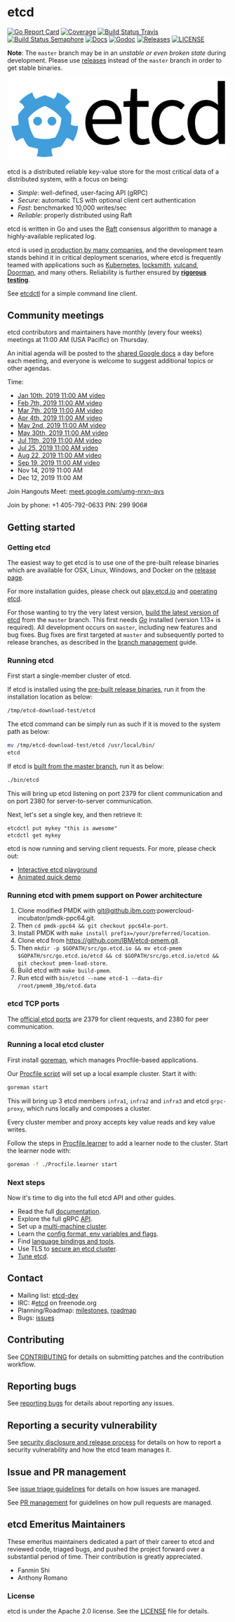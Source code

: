 # etcd

[![Go Report Card](https://goreportcard.com/badge/github.com/etcd-io/etcd?style=flat-square)](https://goreportcard.com/report/github.com/etcd-io/etcd)
[![Coverage](https://codecov.io/gh/etcd-io/etcd/branch/master/graph/badge.svg)](https://codecov.io/gh/etcd-io/etcd)
[![Build Status Travis](https://img.shields.io/travis/etcd-io/etcdlabs.svg?style=flat-square&&branch=master)](https://travis-ci.com/etcd-io/etcd)
[![Build Status Semaphore](https://semaphoreci.com/api/v1/etcd-io/etcd/branches/master/shields_badge.svg)](https://semaphoreci.com/etcd-io/etcd)
[![Docs](https://img.shields.io/badge/docs-latest-green.svg)](https://etcd.io/docs)
[![Godoc](http://img.shields.io/badge/go-documentation-blue.svg?style=flat-square)](https://godoc.org/github.com/etcd-io/etcd)
[![Releases](https://img.shields.io/github/release/etcd-io/etcd/all.svg?style=flat-square)](https://github.com/etcd-io/etcd/releases)
[![LICENSE](https://img.shields.io/github/license/etcd-io/etcd.svg?style=flat-square)](https://github.com/etcd-io/etcd/blob/master/LICENSE)

**Note**: The `master` branch may be in an *unstable or even broken state* during development. Please use [releases][github-release] instead of the `master` branch in order to get stable binaries.

![etcd Logo](logos/etcd-horizontal-color.svg)

etcd is a distributed reliable key-value store for the most critical data of a distributed system, with a focus on being:

* *Simple*: well-defined, user-facing API (gRPC)
* *Secure*: automatic TLS with optional client cert authentication
* *Fast*: benchmarked 10,000 writes/sec
* *Reliable*: properly distributed using Raft

etcd is written in Go and uses the [Raft][raft] consensus algorithm to manage a highly-available replicated log.

etcd is used [in production by many companies](./ADOPTERS.md), and the development team stands behind it in critical deployment scenarios, where etcd is frequently teamed with applications such as [Kubernetes][k8s], [locksmith][locksmith], [vulcand][vulcand], [Doorman][doorman], and many others. Reliability is further ensured by [**rigorous testing**](https://github.com/etcd-io/etcd/tree/master/functional).

See [etcdctl][etcdctl] for a simple command line client.

[raft]: https://raft.github.io/
[k8s]: http://kubernetes.io/
[doorman]: https://github.com/youtube/doorman
[locksmith]: https://github.com/coreos/locksmith
[vulcand]: https://github.com/vulcand/vulcand
[etcdctl]: https://github.com/etcd-io/etcd/tree/master/etcdctl

## Community meetings

etcd contributors and maintainers have monthly (every four weeks) meetings at 11:00 AM (USA Pacific) on Thursday.

An initial agenda will be posted to the [shared Google docs][shared-meeting-notes] a day before each meeting, and everyone is welcome to suggest additional topics or other agendas.

[shared-meeting-notes]: https://docs.google.com/document/d/16XEGyPBisZvmmoIHSZzv__LoyOeluC5a4x353CX0SIM/edit


Time:
- [Jan 10th, 2019 11:00 AM video](https://www.youtube.com/watch?v=0Cphtbd1OSc&feature=youtu.be)
- [Feb 7th, 2019 11:00 AM video](https://youtu.be/U80b--oAlYM)
- [Mar 7th, 2019 11:00 AM video](https://youtu.be/w9TI5B7D1zg)
- [Apr 4th, 2019 11:00 AM video](https://youtu.be/oqQR2XH1L_A)
- [May 2nd, 2019 11:00 AM video](https://youtu.be/wFwQePuDWVw)
- [May 30th, 2019 11:00 AM video](https://youtu.be/2t1R5NATYG4)
- [Jul 11th, 2019 11:00 AM video](https://youtu.be/k_FZEipWD6Y)
- [Jul 25, 2019 11:00 AM video](https://youtu.be/VSUJTACO93I)
- [Aug 22, 2019 11:00 AM video](https://youtu.be/6IBQ-VxQmuM) 
- [Sep 19, 2019 11:00 AM video](https://youtu.be/SqfxU9DhBOc)
- Nov 14, 2019 11:00 AM
- Dec 12, 2019 11:00 AM

Join Hangouts Meet: [meet.google.com/umg-nrxn-qvs](https://meet.google.com/umg-nrxn-qvs)

Join by phone: +1 405-792-0633‬ PIN: ‪299 906‬#


## Getting started

### Getting etcd

The easiest way to get etcd is to use one of the pre-built release binaries which are available for OSX, Linux, Windows, and Docker on the [release page][github-release].

For more installation guides, please check out [play.etcd.io](http://play.etcd.io) and [operating etcd](https://github.com/etcd-io/etcd/tree/master/Documentation#operating-etcd-clusters).

For those wanting to try the very latest version, [build the latest version of etcd][dl-build] from the `master` branch. This first needs [*Go*](https://golang.org/) installed (version 1.13+ is required). All development occurs on `master`, including new features and bug fixes. Bug fixes are first targeted at `master` and subsequently ported to release branches, as described in the [branch management][branch-management] guide.

[github-release]: https://github.com/etcd-io/etcd/releases
[branch-management]: ./Documentation/branch_management.md
[dl-build]: ./Documentation/dl_build.md#build-the-latest-version

### Running etcd

First start a single-member cluster of etcd.

If etcd is installed using the [pre-built release binaries][github-release], run it from the installation location as below:

```bash
/tmp/etcd-download-test/etcd
```

The etcd command can be simply run as such if it is moved to the system path as below:

```bash
mv /tmp/etcd-download-test/etcd /usr/local/bin/
etcd
```

If etcd is [built from the master branch][dl-build], run it as below:

```bash
./bin/etcd
```

This will bring up etcd listening on port 2379 for client communication and on port 2380 for server-to-server communication.

Next, let's set a single key, and then retrieve it:

```
etcdctl put mykey "this is awesome"
etcdctl get mykey
```

etcd is now running and serving client requests. For more, please check out:

- [Interactive etcd playground](http://play.etcd.io)
- [Animated quick demo](./Documentation/demo.md)

### Running etcd with pmem support on Power architecture
1. Clone modified PMDK with git@github.ibm.com:powercloud-incubator/pmdk-ppc64.git.
2. Then `cd pmdk-ppc64 && git checkout ppc64le-port`.
3. Install PMDK with `make install prefix=/your/preferred/location`.
4. Clone etcd from https://github.com/IBM/etcd-pmem.git.
5. Then `mkdir -p $GOPATH/src/go.etcd.io && mv etcd-pmem $GOPATH/src/go.etcd.io/etcd && cd $GOPATH/src/go.etcd.io/etcd && git checkout pmem-load-store`.
6. Build etcd with `make build-pmem`.
7. Run etcd with `bin/etcd --name etcd-1 --data-dir /root/pmem0_30g/etcd.data`

### etcd TCP ports

The [official etcd ports][iana-ports] are 2379 for client requests, and 2380 for peer communication.

[iana-ports]: http://www.iana.org/assignments/service-names-port-numbers/service-names-port-numbers.txt

### Running a local etcd cluster

First install [goreman](https://github.com/mattn/goreman), which manages Procfile-based applications.

Our [Procfile script](./Procfile) will set up a local example cluster. Start it with:

```bash
goreman start
```

This will bring up 3 etcd members `infra1`, `infra2` and `infra3` and etcd `grpc-proxy`, which runs locally and composes a cluster.

Every cluster member and proxy accepts key value reads and key value writes.

Follow the steps in [Procfile.learner](./Procfile.learner) to add a learner node to the cluster. Start the learner node with:

```bash
goreman -f ./Procfile.learner start
```

### Next steps

Now it's time to dig into the full etcd API and other guides.

- Read the full [documentation][fulldoc].
- Explore the full gRPC [API][api].
- Set up a [multi-machine cluster][clustering].
- Learn the [config format, env variables and flags][configuration].
- Find [language bindings and tools][integrations].
- Use TLS to [secure an etcd cluster][security].
- [Tune etcd][tuning].

[fulldoc]: ./Documentation/docs.md
[api]: ./Documentation/dev-guide/api_reference_v3.md
[clustering]: ./Documentation/op-guide/clustering.md
[configuration]: ./Documentation/op-guide/configuration.md
[integrations]: ./Documentation/integrations.md
[security]: ./Documentation/op-guide/security.md
[tuning]: ./Documentation/tuning.md

## Contact

- Mailing list: [etcd-dev](https://groups.google.com/forum/?hl=en#!forum/etcd-dev)
- IRC: #[etcd](irc://irc.freenode.org:6667/#etcd) on freenode.org
- Planning/Roadmap: [milestones](https://github.com/etcd-io/etcd/milestones), [roadmap](./ROADMAP.md)
- Bugs: [issues](https://github.com/etcd-io/etcd/issues)

## Contributing

See [CONTRIBUTING](CONTRIBUTING.md) for details on submitting patches and the contribution workflow.

## Reporting bugs

See [reporting bugs](Documentation/reporting_bugs.md) for details about reporting any issues.

## Reporting a security vulnerability

See [security disclosure and release process](security/README.md) for details on how to report a security vulnerability and how the etcd team manages it.

## Issue and PR management

See [issue triage guidelines](Documentation/triage/issues.md) for details on how issues are managed.

See [PR management](Documentation/triage/PRs.md) for guidelines on how pull requests are managed.

## etcd Emeritus Maintainers

These emeritus maintainers dedicated a part of their career to etcd and reviewed code, triaged bugs, and pushed the project forward over a substantial period of time. Their contribution is greatly appreciated.

* Fanmin Shi 
* Anthony Romano 

### License

etcd is under the Apache 2.0 license. See the [LICENSE](LICENSE) file for details.
